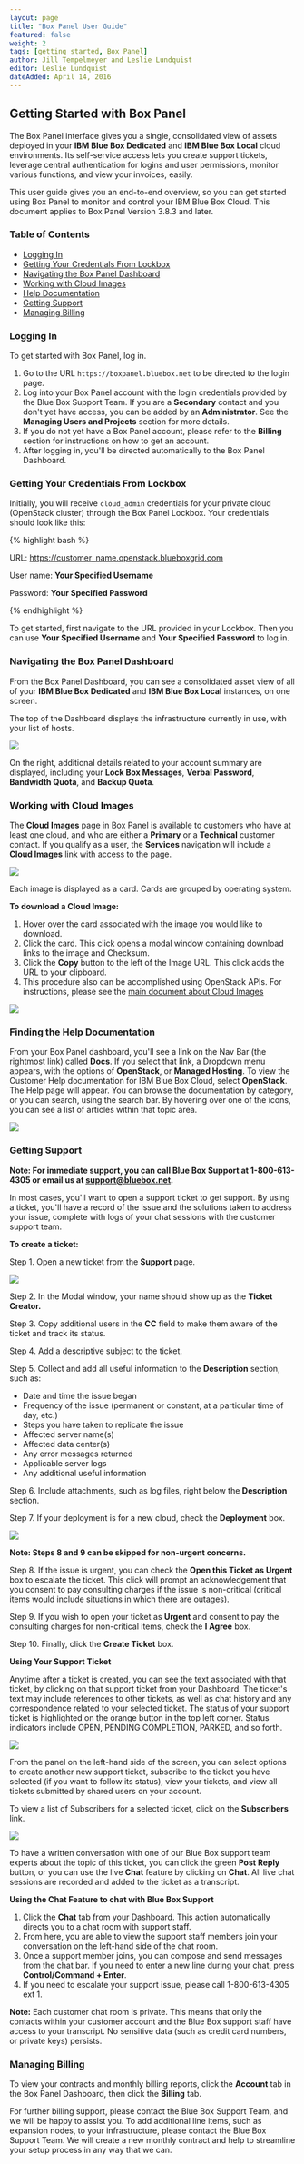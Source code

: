 ```yaml
---
layout: page 
title: "Box Panel User Guide" 
featured: false 
weight: 2 
tags: [getting started, Box Panel] 
author: Jill Tempelmeyer and Leslie Lundquist
editor: Leslie Lundquist
dateAdded: April 14, 2016 
---
```


## Getting Started with Box Panel

The Box Panel interface gives you a single, consolidated view of assets deployed in your **IBM Blue Box Dedicated** and **IBM Blue Box Local** cloud environments. Its self-service access lets you create support tickets, leverage central authentication for logins and user permissions, monitor various functions, and view your invoices, easily. 

This user guide gives you an end-to-end overview, so you can get started using Box Panel to monitor and control your IBM Blue Box Cloud. This document applies to Box Panel Version 3.8.3 and later.

### Table of Contents

 * [Logging In](http://ibm-blue-box-help.github.io/help-documentation/gettingstarted/userguides/Box_Panel/#logging-in)
 * [Getting Your Credentials From Lockbox](http://ibm-blue-box-help.github.io/help-documentation/gettingstarted/userguides/Box_Panel/#getting-your-credentials-from-lockbox)
 * [Navigating the Box Panel Dashboard](http://ibm-blue-box-help.github.io/help-documentation/gettingstarted/userguides/Box_Panel/#navigating-the-box-panel-dashboard)
 * [Working with Cloud Images](http://ibm-blue-box-help.github.io/help-documentation/gettingstarted/userguides/Box_Panel/#working-with-cloud-images)
 * [Help Documentation](http://ibm-blue-box-help.github.io/help-documentation/gettingstarted/userguides/Box_Panel/#help-documentation)
 * [Getting Support](http://ibm-blue-box-help.github.io/help-documentation/gettingstarted/userguides/Box_Panel/#getting-support)
 * [Managing Billing](http://ibm-blue-box-help.github.io/help-documentation/gettingstarted/userguides/Box_Panel/#managing-billing)


### Logging In 

To get started with Box Panel, log in. 

1. Go to the URL `https://boxpanel.bluebox.net` to be directed to the login page.
2. Log into your Box Panel account with the login credentials provided by the Blue Box Support Team. If you are a **Secondary** contact and you don't yet have access, you can be added by an **Administrator**. See the **Managing Users and Projects** section for more details.
3. If you do not yet have a Box Panel account, please refer to the **Billing** section for instructions on how to get an account.
5. After logging in, you'll be directed automatically to the Box Panel Dashboard.

### Getting Your Credentials From Lockbox

Initially, you will receive `cloud_admin` credentials for your private cloud (OpenStack cluster) through the Box Panel Lockbox. Your credentials should look like this:

 {% highlight bash %}

URL: https://customer_name.openstack.blueboxgrid.com 

User name: **Your Specified Username**

Password: **Your Specified Password**

{% endhighlight %}

To get started, first navigate to the URL provided in your Lockbox. Then you can use **Your Specified Username** and **Your Specified Password** to log in.


### Navigating the Box Panel Dashboard

From the Box Panel Dashboard, you can see a consolidated asset view of all of your **IBM Blue Box Dedicated** and **IBM Blue Box Local** instances, on one screen.

The top of the Dashboard displays the infrastructure currently in use, with your list of hosts. 

![ ](http://ibm-blue-box-help.github.io/help-documentation/img/Dashboard.png)


On the right, additional details related to your account summary are displayed, including your **Lock Box Messages**, **Verbal Password**, **Bandwidth Quota**, and **Backup Quota**. 


### Working with Cloud Images 

The **Cloud Images** page in Box Panel is available to customers who have at least one cloud, and who are either a **Primary** or a **Technical** customer contact. If you qualify as a user, the **Services** navigation will include a **Cloud Images** link with access to the page. 

![ ](https://cloud.githubusercontent.com/assets/17212946/15030057/fb4cdeec-1215-11e6-9d3e-60fa8d7953a9.png)

Each image is displayed as a card. Cards are grouped by operating system. 

**To download a Cloud Image:** 

1. Hover over the card associated with the image you would like to download. 
2. Click the card. This click opens a modal window containing download links to the image and Checksum. 
3. Click the **Copy** button to the left of the Image URL. This click adds the URL to your clipboard. 
4. This procedure also can be accomplished using OpenStack APIs. For instructions, please see the [main document about Cloud Images](http://ibm-blue-box-help.github.io/help-documentation/gettingstarted/commontech/Cloud_Images_Provided_by_IBM/) 

![ ](http://ibm-blue-box-help.github.io/help-documentation/img/Download_Cloud_Image.png)

### Finding the Help Documentation

From your Box Panel dashboard, you'll see  a link on the Nav Bar (the rightmost link) called **Docs**. If you select that link, a Dropdown menu appears, with the options of **OpenStack**, or **Managed Hosting**. To view the Customer Help documentation for IBM Blue Box Cloud, select **OpenStack**. The Help page will appear. You can browse the documentation by category, or you can search, using the search bar. By hovering over one of the icons, you can see a list of articles within that topic area. 

![ ](http://ibm-blue-box-help.github.io/help-documentation/img/Managed_Hosting.png)

### Getting Support 

**Note: For immediate support, you can call Blue Box Support at 1-800-613-4305 or email us at support@bluebox.net.**

In most cases, you'll want to open a support ticket to get support. By using a ticket, you'll have a record of the issue and the solutions taken to address your issue, complete with logs of your chat sessions with the customer support team.

**To create a ticket:**

Step 1. Open a new ticket from the **Support** page. 

![ ]()

Step 2. In the Modal window, your name should show up as the **Ticket Creator.**

Step 3. Copy additional users in the **CC** field to make them aware of the ticket and track its status.

Step 4. Add a descriptive subject to the ticket.

Step 5. Collect and add all useful information to the **Description** section, such as:

 * Date and time the issue began 
 * Frequency of the issue (permanent or constant, at a particular time of day, etc.) 
 * Steps you have taken to replicate the issue 
 * Affected server name(s) 
 * Affected data center(s) 
 * Any error messages returned
 * Applicable server logs 
 * Any additional useful information

Step 6. Include attachments, such as log files, right below the **Description** section.

Step 7. If your deployment is for a new cloud, check the **Deployment** box.

![ ](https://cloud.githubusercontent.com/assets/17212946/15032633/850d3d4a-1228-11e6-9b37-c20e5d32d9b9.png)

**Note: Steps 8 and 9 can be skipped for non-urgent concerns.**

 Step 8. If the issue is urgent, you can check the **Open this Ticket as Urgent** box to escalate the ticket. This click will prompt an acknowledgement that you consent to pay consulting charges if the issue is non-critical (critical items would include situations in which there are outages).
 
 Step 9. If you wish to open your ticket as **Urgent** and consent to pay the consulting charges for non-critical items, check the **I Agree** box.
 
 Step 10. Finally, click the **Create Ticket** box. 

**Using Your Support Ticket**

Anytime after a ticket is created, you can see the text associated with that ticket, by clicking on that support ticket from your Dashboard. The ticket's text may include references to other tickets, as well as chat history and any correspondence related to your selected ticket. The status of your support ticket is highlighted on the orange button in the top left corner. Status indicators include OPEN, PENDING COMPLETION, PARKED, and so forth.

![ ]() 

From the panel on the left-hand side of the screen, you can select options to create another new support ticket, subscribe to the ticket you have selected (if you want to follow its status), view your tickets, and view all tickets submitted by shared users on your account. 

To view a list of Subscribers for a selected ticket, click on the **Subscribers** link. 

![ ]()

To have a written conversation with one of our Blue Box support team experts about the topic of this ticket, you can click the green **Post Reply** button, or you can use the live **Chat** feature by clicking on **Chat**. All live chat sessions are recorded and added to the ticket as a transcript.

**Using the Chat Feature to chat with Blue Box Support**

1. Click the **Chat** tab from your Dashboard. This action automatically directs you to a chat room with support staff. 
2. From here, you are able to view the support staff members join your conversation on the left-hand side of the chat room.
3. Once a support member joins, you can compose and send messages from the chat bar. If you need to enter a new line during your chat, press **Control/Command + Enter**.
4. If you need to escalate your support issue, please call 1-800-613-4305 ext 1.

**Note:** Each customer chat room is private. This means that only the contacts within your customer account and the Blue Box support staff have access to your transcript. No sensitive data (such as credit card numbers, or private keys) persists.

### Managing Billing 

To view your contracts and monthly billing reports, click the **Account** tab in the Box Panel Dashboard, then click the **Billing** tab.

For further billing support, please contact the Blue Box Support Team, and we will be happy to assist you.
To add additional line items, such as expansion nodes, to your infrastructure, please contact the Blue Box Support Team. We will create a new monthly contract and help to streamline your setup process in any way that we can.
